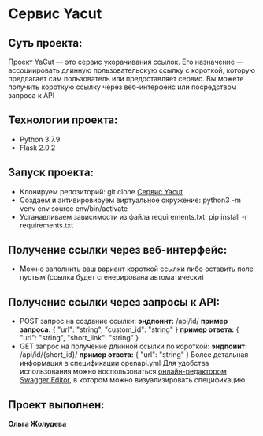 # Сервис Yacut

## Суть проекта:

Проект YaCut — это сервис укорачивания ссылок. Его назначение — ассоциировать длинную пользовательскую ссылку с короткой, которую предлагает сам пользователь или предоставляет сервис. Вы можете получить короткую ссылку через веб-интерфейс или посредством запроса к API

## Технологии проекта:

- Python 3.7.9
- Flask 2.0.2

## Запуск проекта:

- Клонируем репозиторий: git clone [Сервис Yacut](https://github.com/Olga-Zholudeva/yacut)
- Cоздаем и активировируем виртуальное окружение: python3 -m venv env source env/bin/activate
- Устанавливаем зависимости из файла requirements.txt: pip install -r requirements.txt

## Получение ссылки через веб-интерфейс:

- Можно заполнить ваш вариант короткой ссылки либо оставить поле пустым (ссылка будет сгенерирована автоматически)

## Получение ссылки через запросы к API:

- POST запрос на создание ссылки:
    **эндпоинт:** /api/id/
    **пример запроса:**
        {
        "url": "string",
        "custom_id": "string"
        }
    **пример ответа:**
        {
        "url": "string",
        "short_link": "string"
        }
- GET запрос на получение длинной ссылки по короткой:
    **эндпоинт:** /api/id/{short_id}/
    **пример ответа:**
        {
        "url": "string"
        }
Более детальная информация в спецификации openapi.yml
Для удобства использования можно воспользоваться [онлайн-редактором Swagger Editor](https://editor.swagger.io/), в котором можно визуализировать спецификацию.

## Проект выполнен:

**Ольга Жолудева**
